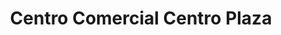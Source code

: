 ---
title: "Centro Comercial Centro Plaza"
url: /chiclana-de-la-frontera/centro-comercial-centro-plaza/
shop: centro comercial
---